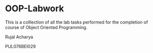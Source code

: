 # OOP-Labwork

This is a colllection of all the lab tasks performed for the completion of course of Object Oriented Programming.






Rujal Acharya

PUL076BEI029
